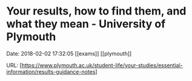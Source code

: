 # Your results, how to find them, and what they mean - University of Plymouth

Date: 2018-02-02 17:32:05
[[exams]] [[plymouth]]

URL: [https://www.plymouth.ac.uk/student-life/your-studies/essential-information/results-guidance-notes]
